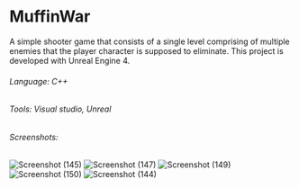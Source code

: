 # MuffinWar

A simple shooter game that consists of a single level comprising of multiple enemies that the player character is supposed to eliminate.
This project is developed with Unreal Engine 4.

###### Language: C++

###### Tools: Visual studio, Unreal

###### Screenshots:
![Screenshot (145)](https://user-images.githubusercontent.com/19874814/235454019-c9c2b328-8fda-48b9-939b-8853d2fa0306.png)
![Screenshot (147)](https://user-images.githubusercontent.com/19874814/235454024-534d0653-0145-418a-8d83-9c0a3c52cd93.png)
![Screenshot (149)](https://user-images.githubusercontent.com/19874814/235454029-859dcf86-1c1c-4df6-b7fc-868ea084aa31.png)
![Screenshot (150)](https://user-images.githubusercontent.com/19874814/235454039-f907f850-f8a0-4b6f-840a-197b91a235f9.png)
![Screenshot (144)](https://user-images.githubusercontent.com/19874814/235454003-31693098-5def-4046-9df8-96e509144488.png)
